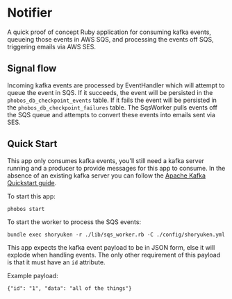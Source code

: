 # Notifier
A quick proof of concept Ruby application for consuming kafka events, queueing those events in AWS SQS, and processing the events off SQS, triggering emails via AWS SES.

## Signal flow
Incoming kafka events are processed by EventHandler which will attempt to queue the event in SQS. If it succeeds, the event will be persisted in the `phobos_db_checkpoint_events` table. If it fails the event will be persisted in the `phobos_db_checkpoint_failures` table.
The SqsWorker pulls events off the SQS queue and attempts to convert these events into emails sent via SES.

## Quick Start
This app only consumes kafka events, you'll still need a kafka server running and a producer
to provide messages for this app to consume.  In the absence of an existing kafka server
you can follow the [Apache Kafka Quickstart guide](https://kafka.apache.org/quickstart).

To start this app:
```
phobos start
```

To start the worker to process the SQS events:
```
bundle exec shoryuken -r ./lib/sqs_worker.rb -C ./config/shoryuken.yml
```

This app expects the kafka event payload to be in JSON form, else it will explode when
handling events.  The only other requirement of this payload is that it must have an `id` attribute.

Example payload:
```
{"id": "1", "data": "all of the things"}
```
